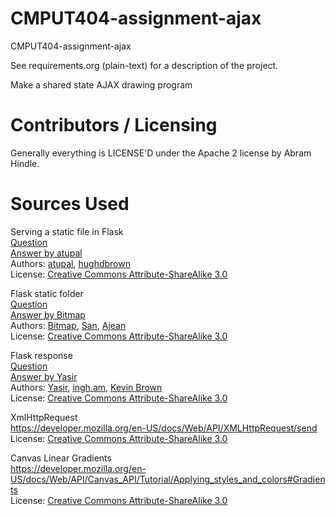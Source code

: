 CMPUT404-assignment-ajax
==============================

CMPUT404-assignment-ajax

See requirements.org (plain-text) for a description of the project.

Make a shared state AJAX drawing program

Contributors / Licensing
========================

Generally everything is LICENSE'D under the Apache 2 license by Abram Hindle.

Sources Used
============

Serving a static file in Flask  
[Question](https://stackoverflow.com/questions/20646822/how-to-serve-static-files-in-flask)  
[Answer by atupal](https://stackoverflow.com/a/20648053)  
Authors: [atupal](https://stackoverflow.com/users/2226698/atupal), [hughdbrown](https://stackoverflow.com/users/10293/hughdbrown)  
License: [Creative Commons Attribute-ShareAlike 3.0](https://creativecommons.org/licenses/by-sa/3.0/)  

Flask static folder  
[Question](https://stackoverflow.com/questions/21668742/flask-static-files-getting-404)  
[Answer by Bitmap](https://stackoverflow.com/a/22768936)  
Authors: [Bitmap](https://stackoverflow.com/users/340390/bitmap), [San](https://stackoverflow.com/users/1672111/san), [Ajean](https://stackoverflow.com/users/3100515/ajean)  
License: [Creative Commons Attribute-ShareAlike 3.0](https://creativecommons.org/licenses/by-sa/3.0/)  

Flask response  
[Question](https://stackoverflow.com/questions/7824101/return-http-status-code-201-in-flask)  
[Answer by Yasir](https://stackoverflow.com/a/46199430)  
Authors: [Yasir](https://stackoverflow.com/users/3120253/yasir), [ingh.am](https://stackoverflow.com/users/143979/ingh-am), [Kevin Brown](https://stackoverflow.com/users/359284/kevin-brown)  
License: [Creative Commons Attribute-ShareAlike 3.0](https://creativecommons.org/licenses/by-sa/3.0/)  

XmlHttpRequest  
https://developer.mozilla.org/en-US/docs/Web/API/XMLHttpRequest/send  
License: [Creative Commons Attribute-ShareAlike 3.0](https://creativecommons.org/licenses/by-sa/3.0/)  

Canvas Linear Gradients  
https://developer.mozilla.org/en-US/docs/Web/API/Canvas_API/Tutorial/Applying_styles_and_colors#Gradients  
License: [Creative Commons Attribute-ShareAlike 3.0](https://creativecommons.org/licenses/by-sa/3.0/)  
